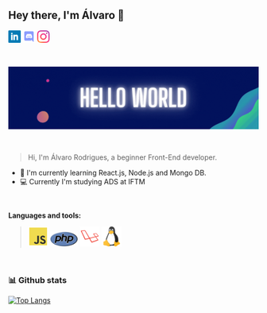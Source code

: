 ## Hey there, I'm Álvaro 👋

[<img alt="Alvaro R. | Linkedin" height="25px" src="https://raw.githubusercontent.com/alvarordgs/alvarordgs/main/assets/linkedin.svg" />](https://www.linkedin.com/in/álvaro-rodrigues-438b15205/)
[<img alt="Alvaro R. | Discord" height="25px" src="https://raw.githubusercontent.com/alvarordgs/alvarordgs/main/assets/discord.svg" />](https://discord.com/channels/@alvarordgs/)
[<img alt="Alvaro R. | Instagram" height="25px" src="https://raw.githubusercontent.com/alvarordgs/alvarordgs/main/assets/insta.svg" />](https://www.instagram.com/alvarordgs98/)

<br>

![Header Github](https://raw.githubusercontent.com/alvarordgs/alvarordgs/main/assets/background.gif)

<br>

>Hi, I'm Álvaro Rodrigues, a beginner Front-End developer.

- :rocket: I'm currently learning React.js, Node.js and Mongo DB.
- :computer: Currently I'm studying ADS at IFTM 

<br>
 
 **Languages and tools:**
 
 ><span><img alt="Javascript" height="40px" src="https://raw.githubusercontent.com/alvarordgs/alvarordgs/main/assets/js.svg"/></span> 
 ><span><img alt="Php" height="30px" src="https://raw.githubusercontent.com/alvarordgs/alvarordgs/main/assets/php.svg"/></span> 
 ><span><img alt="Laravel" height="40px" src="https://raw.githubusercontent.com/alvarordgs/alvarordgs/main/assets/laravel.svg"/></span> 
 ><span><img alt="Linux" height="40px" src="https://raw.githubusercontent.com/alvarordgs/alvarordgs/main/assets/linux.svg"/></span> 
 
<br>

### :bar_chart: Github stats
[![Top Langs](https://github-readme-stats.vercel.app/api/top-langs/?username=alvarordgs&layout=compact&theme=)](https://github.com/anuraghazra/github-readme-stats)


<!--
**alvarordgs/alvarordgs** is a ✨ _special_ ✨ repository because its `README.md` (this file) appears on your GitHub profile.

Here are some ideas to get you started:

- 🔭 I’m currently working on ...
- 🌱 I’m currently learning ...
- 👯 I’m looking to collaborate on ...
- 🤔 I’m looking for help with ...
- 💬 Ask me about ...
- 📫 How to reach me: ...
- 😄 Pronouns: ...
- ⚡ Fun fact: ...
-->
